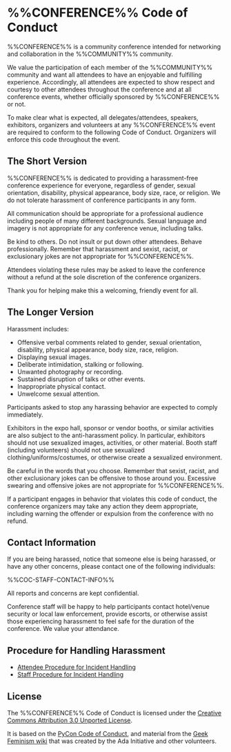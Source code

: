 %%CONFERENCE%% Code of Conduct
======================

%%CONFERENCE%% is a community conference intended for networking and
collaboration in the %%COMMUNITY%% community.

We value the participation of each member of the %%COMMUNITY%% community and
want all attendees to have an enjoyable and fulfilling experience. Accordingly,
all attendees are expected to show respect and courtesy to other attendees
throughout the conference and at all conference events, whether officially
sponsored by %%CONFERENCE%% or not.

To make clear what is expected, all delegates/attendees, speakers, exhibitors,
organizers and volunteers at any %%CONFERENCE%% event are required to conform to
the following Code of Conduct. Organizers will enforce this code throughout the
event.

The Short Version
-----------------

%%CONFERENCE%% is dedicated to providing a harassment-free conference experience
for everyone, regardless of gender, sexual orientation, disability, physical
appearance, body size, race, or religion. We do not tolerate harassment of
conference participants in any form.

All communication should be appropriate for a professional audience including
people of many different backgrounds. Sexual language and imagery is not
appropriate for any conference venue, including talks.

Be kind to others. Do not insult or put down other attendees. Behave
professionally. Remember that harassment and sexist, racist, or exclusionary
jokes are not appropriate for %%CONFERENCE%%.

Attendees violating these rules may be asked to leave the conference without a
refund at the sole discretion of the conference organizers.

Thank you for helping make this a welcoming, friendly event for all.

The Longer Version
------------------

Harassment includes:

* Offensive verbal comments related to gender, sexual orientation, disability,
    physical appearance, body size, race, religion.
* Displaying sexual images.
* Deliberate intimidation, stalking or following.
* Unwanted photography or recording.
* Sustained disruption of talks or other events.
* Inappropriate physical contact.
* Unwelcome sexual attention.

Participants asked to stop any harassing behavior are expected to comply
immediately.

Exhibitors in the expo hall, sponsor or vendor booths, or similar activities
are also subject to the anti-harassment policy. In particular, exhibitors
should not use sexualized images, activities, or other material. Booth staff
(including volunteers) should not use sexualized clothing/uniforms/costumes, or
otherwise create a sexualized environment.

Be careful in the words that you choose. Remember that sexist, racist, and
other exclusionary jokes can be offensive to those around you. Excessive
swearing and offensive jokes are not appropriate for %%CONFERENCE%%.

If a participant engages in behavior that violates this code of conduct, the
conference organizers may take any action they deem appropriate, including
warning the offender or expulsion from the conference with no refund.

Contact Information
-------------------

If you are being harassed, notice that someone else is being harassed, or have
any other concerns, please contact one of the following individuals: 

%%COC-STAFF-CONTACT-INFO%%

All reports and concerns are kept confidential. 
 
Conference staff will be happy to help participants contact hotel/venue
security or local law enforcement, provide escorts, or otherwise assist those
experiencing harassment to feel safe for the duration of the conference. We
value your attendance.

Procedure for Handling Harassment
---------------------------------

- [Attendee Procedure for Incident Handling](%%REPO%%/attendee_procedure_for_incident_handling.md)
- [Staff Procedure for Incident Handling](%%REPO%%/staff_procedure_for_incident_handling.md)

License
-------

The %%CONFERENCE%% Code of Conduct is licensed under the [Creative Commons Attribution 3.0 Unported License](https://creativecommons.org/licenses/by/3.0).

It is based on the [PyCon Code of Conduct](https://github.com/python/pycon-code-of-conduct),
and material from the [Geek Feminism wiki](https://geekfeminism.wikia.com/wiki/Conference_anti-harassment)
that was created by the Ada Initiative and other volunteers.

